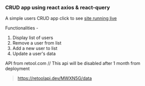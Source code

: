 ### CRUD app using react axios & react-query

A simple users CRUD app
click to see [site running live](https://ark-crud.netlify.app/)

Functionalities -

1.  Display list of users
2.  Remove a user from list
3.  Add a new user to list
4.  Update a user's data

API from retool.com
// This api will be disabled after 1 month from deployment

> https://retoolapi.dev/MWXN5G/data
